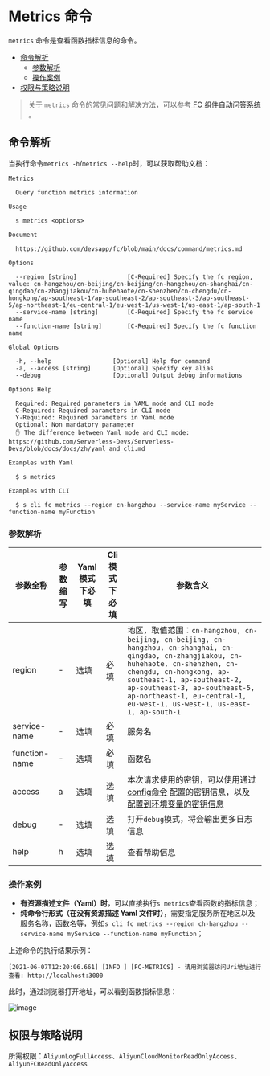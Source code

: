 # Metrics 命令

`metrics` 命令是查看函数指标信息的命令。

- [命令解析](#命令解析)
  - [参数解析](#参数解析)
  - [操作案例](#操作案例)
- [权限与策略说明](#权限与策略说明)

> 关于 `metrics` 命令的常见问题和解决方法，可以参考[ FC 组件自动问答系统](http://qa.devsapp.cn/fc?type=metrics) 。

## 命令解析

当执行命令`metrics -h`/`metrics --help`时，可以获取帮助文档：

```shell script
Metrics

  Query function metrics information 

Usage

  s metrics <options>  
                       
Document
  
  https://github.com/devsapp/fc/blob/main/docs/command/metrics.md                

Options
               
  --region [string]              [C-Required] Specify the fc region, value: cn-hangzhou/cn-beijing/cn-beijing/cn-hangzhou/cn-shanghai/cn-qingdao/cn-zhangjiakou/cn-huhehaote/cn-shenzhen/cn-chengdu/cn-hongkong/ap-southeast-1/ap-southeast-2/ap-southeast-3/ap-southeast-5/ap-northeast-1/eu-central-1/eu-west-1/us-west-1/us-east-1/ap-south-1  
  --service-name [string]        [C-Required] Specify the fc service name  
  --function-name [string]       [C-Required] Specify the fc function name                                          

Global Options

  -h, --help                 [Optional] Help for command          
  -a, --access [string]      [Optional] Specify key alias         
  --debug                    [Optional] Output debug informations       

Options Help

  Required: Required parameters in YAML mode and CLI mode
  C-Required: Required parameters in CLI mode
  Y-Required: Required parameters in Yaml mode
  Optional: Non mandatory parameter
  ✋ The difference between Yaml mode and CLI mode: https://github.com/Serverless-Devs/Serverless-Devs/blob/docs/docs/zh/yaml_and_cli.md

Examples with Yaml

  $ s metrics                                                          

Examples with CLI

  $ s cli fc metrics --region cn-hangzhou --service-name myService --function-name myFunction 
```

### 参数解析

| 参数全称      | 参数缩写 | Yaml模式下必填 | Cli模式下必填 | 参数含义                                                     |
| ------------- | -------- | -------------- | ------------- | ------------------------------------------------------------ |
| region        | -        | 选填           | 必填          | 地区，取值范围：`cn-hangzhou, cn-beijing, cn-beijing, cn-hangzhou, cn-shanghai, cn-qingdao, cn-zhangjiakou, cn-huhehaote, cn-shenzhen, cn-chengdu, cn-hongkong, ap-southeast-1, ap-southeast-2, ap-southeast-3, ap-southeast-5, ap-northeast-1, eu-central-1, eu-west-1, us-west-1, us-east-1, ap-south-1` |
| service-name  | -        | 选填           | 必填          | 服务名                                                       |
| function-name | -        | 选填           | 必填          | 函数名                                                       |
| access        | a        | 选填           | 选填          | 本次请求使用的密钥，可以使用通过[config命令](https://github.com/Serverless-Devs/Serverless-Devs/tree/master/docs/zh/command/config.md#config-add-命令) 配置的密钥信息，以及[配置到环境变量的密钥信息](https://github.com/Serverless-Devs/Serverless-Devs/tree/master/docs/zh/command/config.md#通过环境变量配置密钥信息) |
| debug         | -        | 选填           | 选填          | 打开`debug`模式，将会输出更多日志信息                        |
| help          | h        | 选填           | 选填          | 查看帮助信息                                                 |

### 操作案例

- **有资源描述文件（Yaml）时**，可以直接执行`s metrics`查看函数的指标信息；
- **纯命令行形式（在没有资源描述 Yaml 文件时）**，需要指定服务所在地区以及服务名称，函数名等，例如`s cli fc metrics --region ch-hangzhou --service-name myService --function-name myFunction`；

上述命令的执行结果示例：

```text
[2021-06-07T12:20:06.661] [INFO ] [FC-METRICS] - 请用浏览器访问Uri地址进行查看: http://localhost:3000
```

 此时，通过浏览器打开地址，可以看到函数指标信息：

![image](https://user-images.githubusercontent.com/21079031/120958920-419b2400-c78b-11eb-9f3c-8b49c1354a37.png)


## 权限与策略说明

所需权限：`AliyunLogFullAccess`、`AliyunCloudMonitorReadOnlyAccess`、`AliyunFCReadOnlyAccess`

